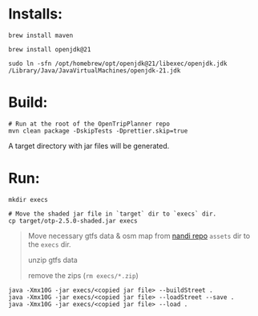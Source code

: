 # Installs:
```shell
brew install maven

brew install openjdk@21

sudo ln -sfn /opt/homebrew/opt/openjdk@21/libexec/openjdk.jdk /Library/Java/JavaVirtualMachines/openjdk-21.jdk
```
[//]: # (Download otp-shaded jar file from [here]&#40;https://repo1.maven.org/maven2/org/opentripplanner/otp-shaded/2.5.0/otp-shaded-2.5.0.jar)
[//]: # (Move the downloaded jar to `execs` directory.)

# Build:
```shell
# Run at the root of the OpenTripPlanner repo
mvn clean package -DskipTests -Dprettier.skip=true
```

A target directory with jar files will be generated.

# Run:
```shell
mkdir execs

# Move the shaded jar file in `target` dir to `execs` dir.
cp target/otp-2.5.0-shaded.jar execs
```

> Move necessary gtfs data & osm map from [nandi repo](https://github.com/nammayatri/nandi) `assets` dir to the `execs` dir.
> 
> unzip gtfs data
> 
> remove the zips (```rm execs/*.zip```)

```shell
java -Xmx10G -jar execs/<copied jar file> --buildStreet .
java -Xmx10G -jar execs/<copied jar file> --loadStreet --save .
java -Xmx10G -jar execs/<copied jar file> --load .
``` 
